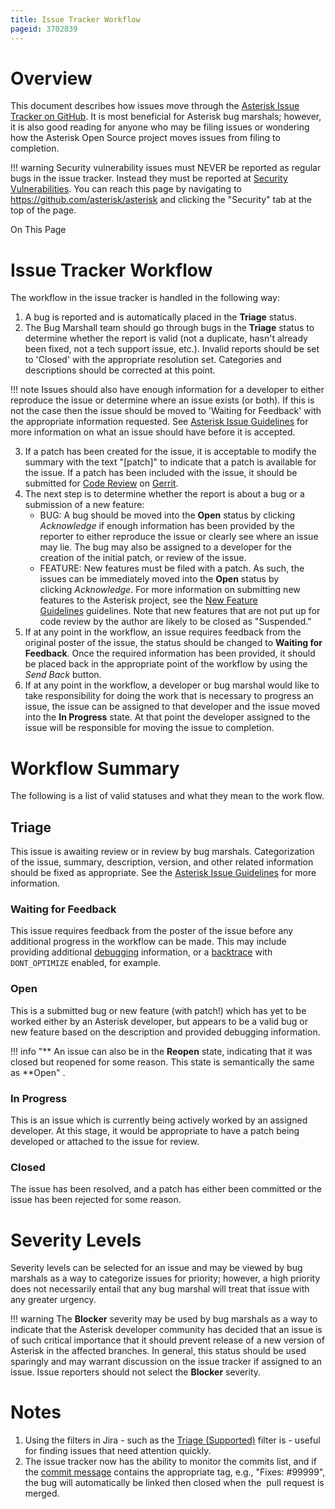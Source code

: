 ```yaml
---
title: Issue Tracker Workflow
pageid: 3702839
---
```


Overview
========

This document describes how issues move through the [Asterisk Issue Tracker on GitHub](https://github.com/asterisk/asterisk/issues). It is most beneficial for Asterisk bug marshals; however, it is also good reading for anyone who may be filing issues or wondering how the Asterisk Open Source project moves issues from filing to completion.




!!! warning 
    Security vulnerability issues must NEVER be reported as regular bugs in the issue tracker. Instead they must be reported at [Security Vulnerabilities](https://github.com/asterisk/asterisk/security/advisories/new). You can reach this page by navigating to <https://github.com/asterisk/asterisk> and clicking the "Security" tab at the top of the page.

      
[//]: # (end-warning)



On This Page


Issue Tracker Workflow
======================

The workflow in the issue tracker is handled in the following way:

1. A bug is reported and is automatically placed in the **Triage** status.
2. The Bug Marshall team should go through bugs in the **Triage** status to determine whether the report is valid (not a duplicate, hasn't already been fixed, not a tech support issue, etc.). Invalid reports should be set to 'Closed' with the appropriate resolution set. Categories and descriptions should be corrected at this point.




!!! note 
    Issues should also have enough information for a developer to either reproduce the issue or determine where an issue exists (or both). If this is not the case then the issue should be moved to 'Waiting for Feedback' with the appropriate information requested. See [Asterisk Issue Guidelines](/Asterisk-Community/Asterisk-Issue-Guidelines) for more information on what an issue should have before it is accepted.

      
[//]: # (end-note)

3. If a patch has been created for the issue, it is acceptable to modify the summary with the text "[patch]" to indicate that a patch is available for the issue. If a patch has been included with the issue, it should be submitted for [Code Review](/Development/Policies-and-Procedures/Historical-Policies-and-Procedures/Code-Review) on [Gerrit](https://gerrit.asterisk.org).
4. The next step is to determine whether the report is about a bug or a submission of a new feature:
	* BUG: A bug should be moved into the **Open** status by clicking *Acknowledge* if enough information has been provided by the reporter to either reproduce the issue or clearly see where an issue may lie. The bug may also be assigned to a developer for the creation of the initial patch, or review of the issue.
	* FEATURE: New features must be filed with a patch. As such, the issues can be immediately moved into the **Open** status by clicking *Acknowledge*. For more information on submitting new features to the Asterisk project, see the [New Feature Guidelines](/Development/Policies-and-Procedures/Historical-Policies-and-Procedures/Patch-Contribution-Process/New-Feature-Guidelines) guidelines. Note that new features that are not put up for code review by the author are likely to be closed as "Suspended."
5. If at any point in the workflow, an issue requires feedback from the original poster of the issue, the status should be changed to **Waiting for Feedback**. Once the required information has been provided, it should be placed back in the appropriate point of the workflow by using the *Send Back* button.
6. If at any point in the workflow, a developer or bug marshal would like to take responsibility for doing the work that is necessary to progress an issue, the issue can be assigned to that developer and the issue moved into the **In Progress** state. At that point the developer assigned to the issue will be responsible for moving the issue to completion.

Workflow Summary
================

The following is a list of valid statuses and what they mean to the work flow.

Triage
------

This issue is awaiting review or in review by bug marshals. Categorization of the issue, summary, description, version, and other related information should be fixed as appropriate. See the [Asterisk Issue Guidelines](/Asterisk-Community/Asterisk-Issue-Guidelines) for more information.

### Waiting for Feedback

This issue requires feedback from the poster of the issue before any additional progress in the workflow can be made. This may include providing additional [debugging](/Operation/Logging/Collecting-Debug-Information) information, or a [backtrace](/Development/Debugging/Getting-a-Backtrace-Asterisk-versions-13.14.0-and-14.3.0) with `DONT_OPTIMIZE` enabled, for example.

### Open

This is a submitted bug or new feature (with patch!) which has yet to be worked either by an Asterisk developer, but appears to be a valid bug or new feature based on the description and provided debugging information.




!!! info "**  An issue can also be in the **Reopen** state, indicating that it was closed but reopened for some reason. This state is semantically the same as **Open"
    .

      
[//]: # (end-info)



### In Progress

This is an issue which is currently being actively worked by an assigned developer. At this stage, it would be appropriate to have a patch being developed or attached to the issue for review.

### Closed

The issue has been resolved, and a patch has either been committed or the issue has been rejected for some reason.

Severity Levels
===============

Severity levels can be selected for an issue and may be viewed by bug marshals as a way to categorize issues for priority; however, a high priority does not necessarily entail that any bug marshal will treat that issue with any greater urgency.




!!! warning 
    The **Blocker** severity may be used by bug marshals as a way to indicate that the Asterisk developer community has decided that an issue is of such critical importance that it should prevent release of a new version of Asterisk in the affected branches. In general, this status should be used sparingly and may warrant discussion on the issue tracker if assigned to an issue. Issue reporters should not select the **Blocker** severity.

      
[//]: # (end-warning)



Notes
=====

1. Using the filters in Jira - such as the [Triage (Supported)](https://github.com/asterisk/asterisk/issues/jira/secure/IssueNavigator.jspa?mode=hide&requestId=11493) filter is - useful for finding issues that need attention quickly.
2. The issue tracker now has the ability to monitor the commits list, and if the [commit message](/Development/Policies-and-Procedures/Commit-Messages) contains the appropriate tag, e.g., "Fixes: #99999", the bug will automatically be linked then closed when the  pull request is merged.
